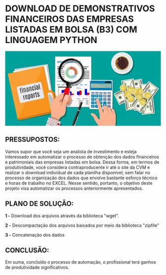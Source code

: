 # DOWNLOAD DE DEMONSTRATIVOS FINANCEIROS DAS EMPRESAS LISTADAS EM BOLSA (B3) COM LINGUAGEM PYTHON

![](imagem.png)

## **PRESSUPOSTOS:** ##

Vamos supor que você seja um analista de investimento e esteja interessado em automatizar o processo de
obtenção dos dados financeiros e patrimoniais das empresas listadas em bolsa. Dessa forma, em termos de 
produtividade, você considera contraproducente ir até o site da CVM e realizar o download individual de 
cada planilha disponível; sem falar no processo de organização dos dados que envolve bastante esforço 
técnico e horas de trabalho no EXCEL. Nesse sentido, portanto, o objetivo deste projeto visa automatizar 
os processos anteriormente apresentados.


## **PLANO DE SOLUÇÃO:** ##

**1 -** Download dos arquivos através da biblioteca "wget".

**2 -** Descompactação dos arquivos baixados por meio da biblioteca "zipfile"

**3 -** Concatenação dos dados 

## **CONCLUSÃO:** ##

Em suma, concluído o processo de automação, o profissional terá ganhos de produtividade significativos.


